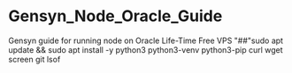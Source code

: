 # Gensyn_Node_Oracle_Guide
Gensyn guide for running node on Oracle Life-Time Free VPS
"##"sudo apt update && sudo apt install -y python3 python3-venv python3-pip curl wget screen git lsof
